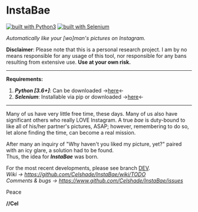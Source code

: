 # InstaBae
[![built with Python3](https://img.shields.io/badge/built%20with-Python3-green.svg)](https://www.python.org/)
[![built with Selenium](https://img.shields.io/badge/built%20with-Selenium-orange.svg)](https://github.com/SeleniumHQ/selenium)

_Automatically like your [wo]man's pictures on Instagram._


**Disclaimer**: Please note that this is a personal research project. I am by
no means responsible for any usage of this tool, nor responsible for any bans resulting from extensive use. **Use at your own risk.**
***

**Requirements:**

1. _**Python [3.6+]**_: Can be downloaded ->[here](https://www.python.org/)<-
1. _**Selenium**_: Installable via pip or downloaded ->[here](https://www.seleniumhq.org/download/)<-
***

Many of us have very little free time, these days. Many of us also have
significant others who really LOVE Instagram. A true _bae_ is duty-bound to
like all of his/her partner's pictures, ASAP; however, remembering to do so,
let alone finding the time, can become a real mission.

After many an inquiry of "Why haven't you liked my picture, yet?" paired with
an icy glare, a solution had to be found.\
Thus, the idea for **_InstaBae_** was born.

For the most recent developments, please see branch [DEV](https://github.com/Celshade/InstaBae/tree/dev).\
_Wiki -> https://github.com/Celshade/InstaBae/wiki/TODO_ \
_Comments & bugs -> https://www.github.com/Celshade/InstaBae/issues_

Peace

**//Cel**
